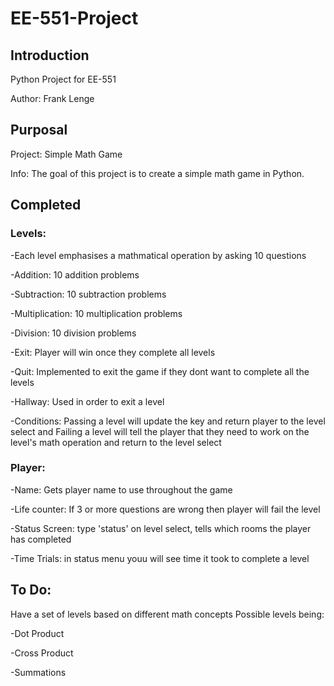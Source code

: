 # EE-551-Project
## Introduction
Python Project for EE-551

Author: Frank Lenge
## Purposal
Project: Simple Math Game 

Info: The goal of this project is to create a simple math game in Python.

## Completed
### Levels: 
-Each level emphasises a mathmatical operation by asking 10 questions

-Addition: 10 addition problems

-Subtraction: 10 subtraction problems

-Multiplication: 10 multiplication problems

-Division: 10 division problems

-Exit: Player will win once they complete all levels

-Quit: Implemented to exit the game if they dont want to complete all the levels 

-Hallway: Used in order to exit a level

-Conditions: Passing a level will update the key and return player to the level select and Failing a level will tell the player that they need to work on the level's math operation and return to the level select

### Player:
-Name: Gets player name to use throughout the game

-Life counter: If 3 or more questions are wrong then player will fail the level

-Status Screen: type 'status' on level select, tells which rooms the player has completed

-Time Trials: in status menu youu will see time it took to complete a level

## To Do:
Have a set of levels based on different math concepts
Possible levels being: 

-Dot Product

-Cross Product

-Summations
